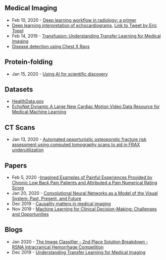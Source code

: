 ## Medical Imaging
- Feb 10, 2020 - [Deep learning workflow in radiology: a primer](https://insightsimaging.springeropen.com/articles/10.1186/s13244-019-0832-5)
- [Deep learning interpretation of echocardiograms](https://www.nature.com/articles/s41746-019-0216-8), [Link to Tweet by Eric Topol](https://twitter.com/EricTopol/status/1222318537504460800)
- Feb 14, 2019 - [Transfusion: Understanding Transfer Learning for Medical Imaging](https://arxiv.org/abs/1902.07208)
- [Disease detection using Chest X Rays](https://github.com/SGNovice/Disease-detection-using-chest-xrays/)

## Protein-folding
- Jan 15, 2020 - [Using AI for scientific discovery](https://deepmind.com/blog/article/AlphaFold-Using-AI-for-scientific-discovery)

## Datasets
- [HealthData.gov](https://healthdata.gov/)
- [EchoNet Dynamic A Large New Cardiac Motion Video Data Resource for Medical Machine Learning](https://echonet.github.io/dynamic/)

## CT Scans
- Jan 13, 2020 - [Automated opportunistic osteoporotic fracture risk assessment using computed tomography scans to aid in FRAX underutilization](https://www.nature.com/articles/s41591-019-0720-z)

## Papers
- Feb 5, 2020 -[Imagined Examples of Painful Experiences Provided by Chronic Low Back Pain Patients and Attributed a Pain Numerical Rating Score](https://www.frontiersin.org/articles/10.3389/fnins.2019.01331/full)
- Jan 20, 2020 - [Convolutional Neural Networks as a Model of the Visual System: Past, Present, and Future](https://arxiv.org/abs/2001.07092)
- Dec 2019 - [Causality matters in medical imaging](https://arxiv.org/abs/1912.08142)
- Nov 2019 - [Machine Learning for Clinical Decision-Making: Challenges and Opportunities](https://www.preprints.org/manuscript/201911.0278/v1)

## Blogs
- Jan 2020 - [The Image Classifier - 2nd Place Solution Breakdown - RSNA Intracranical Hemorrhage Competition](https://ntentional.squarespace.com/technical/2020/1/24/kaggle-rsna-2nd-place-train-img-classifier)
- Dec 2019 - [Understanding Transfer Learning for Medical Imaging](https://ai.googleblog.com/2019/12/understanding-transfer-learning-for.html)